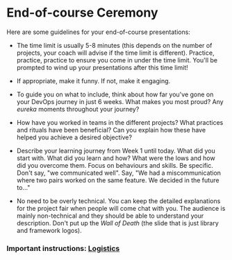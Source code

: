 # End-of-course Ceremony

Here are some guidelines for your end-of-course presentations:

* The time limit is usually 5-8 minutes (this depends on the number of projects, your coach will advise if the time limit is different).  Practice, practice, practice to ensure you come in under the time limit. You'll be prompted to wind up your presentations after this time limit!

* If appropriate, make it funny. If not, make it engaging.

* To guide you on what to include, think about how far you've gone on your DevOps journey in just 6 weeks. What makes you most proud? Any *eureka* moments throughout your journey?

* How have you worked in teams in the different projects? What practices and rituals have been beneficial? Can you explain how these have helped you achieve a desired objective?

* Describe your learning journey from Week 1 until today. What did you start with. What did you learn and how? What were the lows and how did you overcome them. Focus on behaviours and skills. Be specific. Don't say, "we communicated well". Say, "We had a miscommunication where two pairs worked on the same feature. We decided in the future to..."

* No need to be overly technical. You can keep the detailed explanations for the project fair when people will come chat with you. The audience is mainly non-technical and they should be able to understand your description. Don't put up the _Wall of Death_ (the slide that is just library and framework logos).

### Important instructions: [Logistics]()
